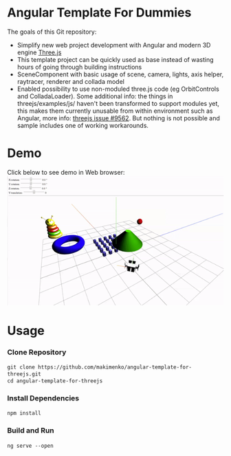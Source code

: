 # Angular Template For Dummies

The goals of this Git repository:
- Simplify new web project development with Angular and modern 3D engine [Three.js](https://threejs.org)
- This template project can be quickly used as base instead of wasting hours of going through building instructions
- SceneComponent with basic usage of scene, camera, lights, axis helper, raytracer, renderer and collada model
- Enabled possibility to use non-moduled three.js code (eg OrbitControls and ColladaLoader). Some additional info: the things in threejs/examples/js/ haven't been transformed to support modules yet, this makes them currently unusable from within environment such as Angular, more info: [threejs issue #9562](https://github.com/mrdoob/three.js/issues/9562). But nothing is not possible and sample includes one of working workarounds.

# Demo
Click below to see demo in Web browser:<br>
<a href="https://makimenko.github.io/angular-template-for-threejs"><img src="https://raw.githubusercontent.com/makimenko/files/master/angular-template-for-threejs/images/demo.gif"></a>


# Usage

### Clone Repository
```
git clone https://github.com/makimenko/angular-template-for-threejs.git
cd angular-template-for-threejs
```

### Install Dependencies
```
npm install
```

### Build and Run
```
ng serve --open
```
